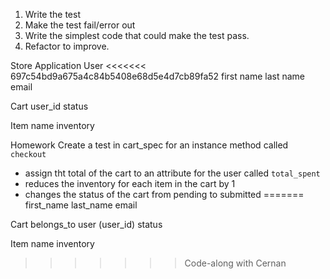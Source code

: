 1. Write the test
2. Make the test fail/error out
3. Write the simplest code that could make the test pass.
4. Refactor to improve.


Store Application
User
<<<<<<< 697c54bd9a675a4c84b5408e68d5e4d7cb89fa52
first name
last name
email

Cart
user_id
status

Item
name
inventory

Homework
Create a test in cart_spec for an instance method called `checkout`
- assign tht total of the cart to an attribute for the user called `total_spent`
- reduces the inventory for each item in the cart by 1
- changes the status of the cart from pending to submitted
=======
  first_name
  last_name
  email

Cart
  belongs_to user (user_id)
  status

Item
  name
  inventory
  
>>>>>>> Code-along with Cernan
